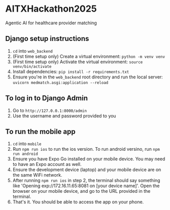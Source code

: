 # AITXHackathon2025
Agentic AI for healthcare provider matching

## Django setup instructions
1. `cd` into `web_backend`
2. (First time setup only) Create a virtual environment: `python -m venv venv`
3. (First time setup only) Activate the virtual environment: `source venv/bin/activate`
4. Install dependencies: `pip install -r requirements.txt`
5. Ensure you're in the `web_backend` root directory and run the local server: `uvicorn medmatch.asgi:application --reload`

## To log in to Django Admin
1. Go to `http://127.0.0.1:8000/admin`
2. Use the username and password provided to you


## To run the mobile app
1. `cd` into `mobile`
2. Run `npm run ios` to run the ios version. To run android versino, run `npm run android`
3. Ensure you have Expo Go installed on your mobile device. You may need to have an Expo account as well.
4. Ensure the development device (laptop) and your mobile device are on the same WiFi network.
5. After running `npm run ios` in step 2, the terminal should say something like 'Opening exp://172.16.11.65:8081 on [your device name]'. Open the browser on your mobile device, and go to the URL provided in the terminal.
6. That's it. You should be able to access the app on your phone.
